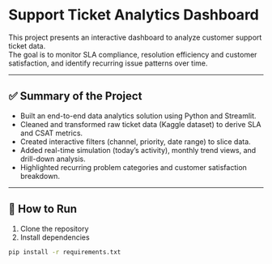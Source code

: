 # Support Ticket Analytics Dashboard

This project presents an interactive dashboard to analyze customer support ticket data.  
The goal is to monitor SLA compliance, resolution efficiency and customer satisfaction, and identify recurring issue patterns over time.

---

## ✅ Summary of the Project

- Built an end-to-end data analytics solution using Python and Streamlit.
- Cleaned and transformed raw ticket data (Kaggle dataset) to derive SLA and CSAT metrics.
- Created interactive filters (channel, priority, date range) to slice data.
- Added real-time simulation (today’s activity), monthly trend views, and drill-down analysis.
- Highlighted recurring problem categories and customer satisfaction breakdown.

---

## 🚀 How to Run

1. Clone the repository  
2. Install dependencies  
```bash
pip install -r requirements.txt
